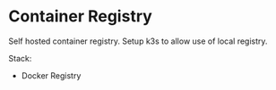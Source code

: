 # Container Registry

Self hosted container registry.
Setup k3s to allow use of local registry.

Stack:
- Docker Registry
